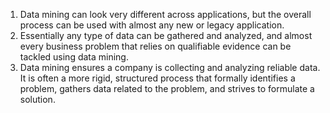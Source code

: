 1. Data mining can look very different across applications, but the overall process can be used with almost any new or legacy application. 
2. Essentially any type of data can be gathered and analyzed, and almost every business problem that relies on qualifiable evidence can be tackled using data mining.
3. Data mining ensures a company is collecting and analyzing reliable data. It is often a more rigid, structured process that formally identifies a problem, gathers data related to the problem, and strives to formulate a solution.
